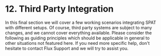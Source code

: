 # 12. Third Party Integration

In this final section we will cover a few working scenarios integrating SPAT with different setups. Of course, third party systems are subject to many changes, and we cannot cover everything available. 
Please consider the following as guiding principles which should be applicable in general to other situations not featured here. 
If you need more specific help, don't hesitate to contact Flux Support and we will try to assist you.


